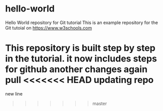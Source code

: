 # hello-world
Hello World repository for Git tutorial
This is an example repository for the Git tutoial on https://www.w3schools.com

This repository is built step by step in the tutorial.
it now includes steps for github
another changes
again pull
<<<<<<< HEAD
updating repo
=======
new line
>>>>>>> master

